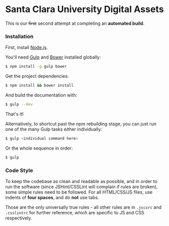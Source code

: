 # Santa Clara University Digital Assets

This is our ~~first~~ second attempt at completing an **automated build**.

### Installation

First, install [Node.js](http://nodejs.org/).

You'll need [Gulp](http://gulpjs.com/) and [Bower](http://bower.io/) installed globally:

```sh
$ npm install -g gulp bower
```

Get the project dependencies:

```sh
$ npm install && bower install
```

And build the documentation with:

```sh
$ gulp --dev
```

That's it!

Alternatively, to shortcut past the npm rebuilding stage, you can just run one of the many Gulp tasks either individually:

```sh
$ gulp <individual command here>
```

Or the whole sequence in order:

```sh
$ gulp
```


### Code Style

To keep the codebase as clean and readable as possible, and in order to run the software (since JSHint/CSSLint will complain if rules are broken), some simple rules need to be followed.  For all HTML/CSS/JS files, use indents of **four spaces**, and do **not** use tabs.

Those are the only universally true rules - all other rules are in `.jscsrc` and `.csslintrc` for further reference, which are specific to JS and CSS respectively.
